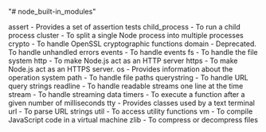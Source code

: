 "# node_built-in_modules"

assert - Provides a set of assertion tests
child_process -	To run a child process
cluster - To split a single Node process into multiple processes
crypto - To handle OpenSSL cryptographic functions
domain - Deprecated. To handle unhandled errors
events - To handle events
fs - To handle the file system
http - To make Node.js act as an HTTP server
https - To make Node.js act as an HTTPS server.
os - Provides information about the operation system
path - To handle file paths
querystring - To handle URL query strings
readline - To handle readable streams one line at the time
stream - To handle streaming data
timers - To execute a function after a given number of milliseconds
tty - Provides classes used by a text terminal
url - To parse URL strings
util - To access utility functions
vm - To compile JavaScript code in a virtual machine
zlib - To compress or decompress files
